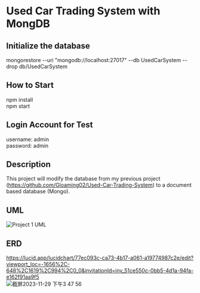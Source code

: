 # Used Car Trading System with MongDB

## Initialize the database
mongorestore --uri "mongodb://localhost:27017" --db UsedCarSystem --drop db/UsedCarSystem

## How to Start
npm install  
npm start  

## Login Account for Test
username: admin  
password: admin  

## Description  
This project will modify the database from my previous project (https://github.com/Gloaming02/Used-Car-Trading-System) to a document based database (Mongo).

## UML
![Project 1 UML](https://github.com/Gloaming02/Used-Car-Trading-System/assets/91642985/ba438bc9-706d-4e35-960d-4a3c50cd24be)

## ERD
https://lucid.app/lucidchart/77ec093c-ca73-4b17-a061-a19774987c2e/edit?viewport_loc=-1656%2C-648%2C1619%2C994%2C0_0&invitationId=inv_51ce550c-0bb5-4d1a-94fa-e162f91aa9f5  
![截屏2023-11-29 下午3 47 56](https://github.com/Gloaming02/Used-Car-Trading-System-With-MongoDB/assets/91642985/763a6936-ad7e-4882-80ce-f07d4ada63eb)
